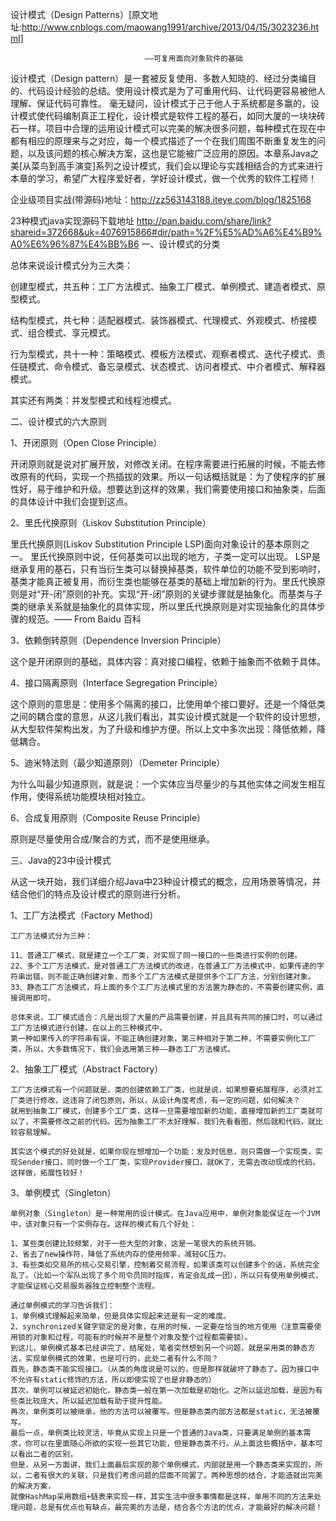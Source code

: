 设计模式（Design Patterns）[原文地址:http://www.cnblogs.com/maowang1991/archive/2013/04/15/3023236.html]

                                  ——可复用面向对象软件的基础

设计模式（Design pattern）是一套被反复使用、多数人知晓的、经过分类编目的、代码设计经验的总结。使用设计模式是为了可重用代码、让代码更容易被他人理解、保证代码可靠性。 毫无疑问，设计模式于己于他人于系统都是多赢的，设计模式使代码编制真正工程化，设计模式是软件工程的基石，如同大厦的一块块砖石一样。项目中合理的运用设计模式可以完美的解决很多问题，每种模式在现在中都有相应的原理来与之对应，每一个模式描述了一个在我们周围不断重复发生的问题，以及该问题的核心解决方案，这也是它能被广泛应用的原因。本章系Java之美[从菜鸟到高手演变]系列之设计模式，我们会以理论与实践相结合的方式来进行本章的学习，希望广大程序爱好者，学好设计模式，做一个优秀的软件工程师！

企业级项目实战(带源码)地址：http://zz563143188.iteye.com/blog/1825168

23种模式java实现源码下载地址 http://pan.baidu.com/share/link?shareid=372668&uk=4076915866#dir/path=%2F%E5%AD%A6%E4%B9%A0%E6%96%87%E4%BB%B6
一、设计模式的分类

总体来说设计模式分为三大类：

创建型模式，共五种：工厂方法模式、抽象工厂模式、单例模式、建造者模式、原型模式。

结构型模式，共七种：适配器模式、装饰器模式、代理模式、外观模式、桥接模式、组合模式、享元模式。

行为型模式，共十一种：策略模式、模板方法模式、观察者模式、迭代子模式、责任链模式、命令模式、备忘录模式、状态模式、访问者模式、中介者模式、解释器模式。

其实还有两类：并发型模式和线程池模式。




二、设计模式的六大原则

1、开闭原则（Open Close Principle）

开闭原则就是说对扩展开放，对修改关闭。在程序需要进行拓展的时候，不能去修改原有的代码，实现一个热插拔的效果。所以一句话概括就是：为了使程序的扩展性好，易于维护和升级。想要达到这样的效果，我们需要使用接口和抽象类，后面的具体设计中我们会提到这点。

2、里氏代换原则（Liskov Substitution Principle）

里氏代换原则(Liskov Substitution Principle LSP)面向对象设计的基本原则之一。 里氏代换原则中说，任何基类可以出现的地方，子类一定可以出现。 LSP是继承复用的基石，只有当衍生类可以替换掉基类，软件单位的功能不受到影响时，基类才能真正被复用，而衍生类也能够在基类的基础上增加新的行为。里氏代换原则是对“开-闭”原则的补充。实现“开-闭”原则的关键步骤就是抽象化。而基类与子类的继承关系就是抽象化的具体实现，所以里氏代换原则是对实现抽象化的具体步骤的规范。—— From Baidu 百科

3、依赖倒转原则（Dependence Inversion Principle）

这个是开闭原则的基础，具体内容：真对接口编程，依赖于抽象而不依赖于具体。

4、接口隔离原则（Interface Segregation Principle）

这个原则的意思是：使用多个隔离的接口，比使用单个接口要好。还是一个降低类之间的耦合度的意思，从这儿我们看出，其实设计模式就是一个软件的设计思想，从大型软件架构出发，为了升级和维护方便。所以上文中多次出现：降低依赖，降低耦合。

5、迪米特法则（最少知道原则）（Demeter Principle）

为什么叫最少知道原则，就是说：一个实体应当尽量少的与其他实体之间发生相互作用，使得系统功能模块相对独立。

6、合成复用原则（Composite Reuse Principle）

原则是尽量使用合成/聚合的方式，而不是使用继承。


三、Java的23中设计模式

从这一块开始，我们详细介绍Java中23种设计模式的概念，应用场景等情况，并结合他们的特点及设计模式的原则进行分析。

1、工厂方法模式（Factory Method）

    工厂方法模式分为三种：

    11、普通工厂模式，就是建立一个工厂类，对实现了同一接口的一些类进行实例的创建。
    22、多个工厂方法模式，是对普通工厂方法模式的改进，在普通工厂方法模式中，如果传递的字符串出错，则不能正确创建对象，而多个工厂方法模式是提供多个工厂方法，分别创建对象。
    33、静态工厂方法模式，将上面的多个工厂方法模式里的方法置为静态的，不需要创建实例，直接调用即可。

    总体来说，工厂模式适合：凡是出现了大量的产品需要创建，并且具有共同的接口时，可以通过工厂方法模式进行创建。在以上的三种模式中，
    第一种如果传入的字符串有误，不能正确创建对象，第三种相对于第二种，不需要实例化工厂类，所以，大多数情况下，我们会选用第三种——静态工厂方法模式。

2、抽象工厂模式（Abstract Factory）

    工厂方法模式有一个问题就是，类的创建依赖工厂类，也就是说，如果想要拓展程序，必须对工厂类进行修改，这违背了闭包原则，所以，从设计角度考虑，有一定的问题，如何解决？
    就用到抽象工厂模式，创建多个工厂类，这样一旦需要增加新的功能，直接增加新的工厂类就可以了，不需要修改之前的代码。因为抽象工厂不太好理解，我们先看看图，然后就和代码，就比较容易理解。

    其实这个模式的好处就是，如果你现在想增加一个功能：发及时信息，则只需做一个实现类，实现Sender接口，同时做一个工厂类，实现Provider接口，就OK了，无需去改动现成的代码。这样做，拓展性较好！

3、单例模式（Singleton）

    单例对象（Singleton）是一种常用的设计模式。在Java应用中，单例对象能保证在一个JVM中，该对象只有一个实例存在。这样的模式有几个好处：

    1、某些类创建比较频繁，对于一些大型的对象，这是一笔很大的系统开销。
    2、省去了new操作符，降低了系统内存的使用频率，减轻GC压力。
    3、有些类如交易所的核心交易引擎，控制着交易流程，如果该类可以创建多个的话，系统完全乱了。（比如一个军队出现了多个司令员同时指挥，肯定会乱成一团），所以只有使用单例模式，才能保证核心交易服务器独立控制整个流程。

    通过单例模式的学习告诉我们：
    1、单例模式理解起来简单，但是具体实现起来还是有一定的难度。
    2、synchronized关键字锁定的是对象，在用的时候，一定要在恰当的地方使用（注意需要使用锁的对象和过程，可能有的时候并不是整个对象及整个过程都需要锁）。
    到这儿，单例模式基本已经讲完了，结尾处，笔者突然想到另一个问题，就是采用类的静态方法，实现单例模式的效果，也是可行的，此处二者有什么不同？
    首先，静态类不能实现接口。（从类的角度说是可以的，但是那样就破坏了静态了。因为接口中不允许有static修饰的方法，所以即使实现了也是非静态的）
    其次，单例可以被延迟初始化，静态类一般在第一次加载是初始化。之所以延迟加载，是因为有些类比较庞大，所以延迟加载有助于提升性能。
    再次，单例类可以被继承，他的方法可以被覆写。但是静态类内部方法都是static，无法被覆写。
    最后一点，单例类比较灵活，毕竟从实现上只是一个普通的Java类，只要满足单例的基本需求，你可以在里面随心所欲的实现一些其它功能，但是静态类不行。从上面这些概括中，基本可以看出二者的区别，
    但是，从另一方面讲，我们上面最后实现的那个单例模式，内部就是用一个静态类来实现的，所以，二者有很大的关联，只是我们考虑问题的层面不同罢了。两种思想的结合，才能造就出完美的解决方案，
    就像HashMap采用数组+链表来实现一样，其实生活中很多事情都是这样，单用不同的方法来处理问题，总是有优点也有缺点，最完美的方法是，结合各个方法的优点，才能最好的解决问题！
